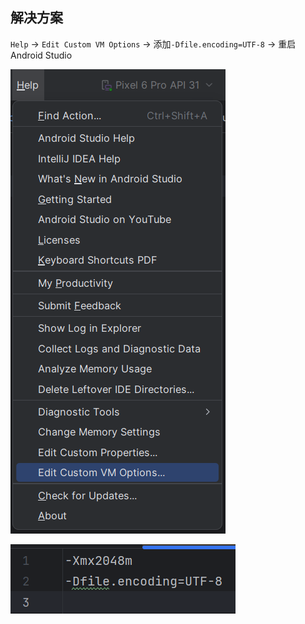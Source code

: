 ## 解决方案
`Help` -> `Edit Custom VM Options` -> 添加`-Dfile.encoding=UTF-8` -> 重启Android Studio

![1716006606676](image/AndroidStudioBuildOutput中文乱码/1716006606676.png)

![1716006668496](image/AndroidStudioBuildOutput中文乱码/1716006668496.png)